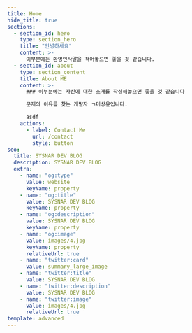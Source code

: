 ```yaml
---
title: Home
hide_title: true
sections:
  - section_id: hero
    type: section_hero
    title: "안녕하세요"
    content: >-
      이부분에는 환영인사말을 적어놓으면 좋을 것 같습니다.
  - section_id: about
    type: section_content
    title: About ME
    content: >-
      ### 이부분에는 자신에 대한 소개를 작성해놓으면 좋을 것 같습니다     

      문제의 이유를 찾는 개발자 ㄱ미상윤입니다.   

      asdf
    actions:
      - label: Contact Me
        url: /contact
        style: button
seo:
  title: SYSNAR DEV BLOG
  description: SYSNAR DEV BLOG
  extra:
    - name: "og:type"
      value: website
      keyName: property
    - name: "og:title"
      value: SYSNAR DEV BLOG
      keyName: property
    - name: "og:description"
      value: SYSNAR DEV BLOG
      keyName: property
    - name: "og:image"
      value: images/4.jpg
      keyName: property
      relativeUrl: true
    - name: "twitter:card"
      value: summary_large_image
    - name: "twitter:title"
      value: SYSNAR DEV BLOG
    - name: "twitter:description"
      value: SYSNAR DEV BLOG
    - name: "twitter:image"
      value: images/4.jpg
      relativeUrl: true
template: advanced
---
```

